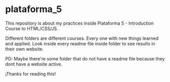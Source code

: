 # plataforma_5
This repository is about my practices inside Plataforma 5 - Introduction Course to HTML/CSS/JS.


Different folders are different courses. Every one with new things learned and applied.
Look inside every readme file inside folder to see results in their own website.

PD: Maybe there're some folder that do not have a readme file because they dont have a website active.

¡Thanks for reading this!
